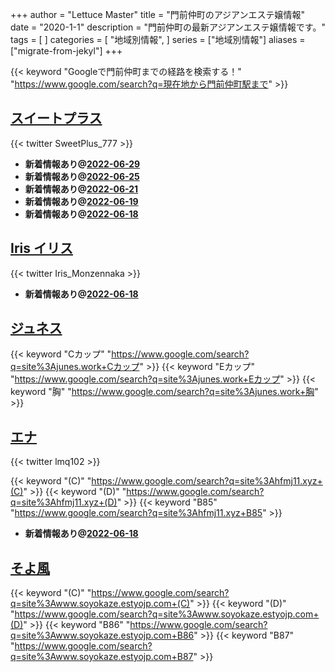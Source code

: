 +++
author = "Lettuce Master"
title = "門前仲町のアジアンエステ嬢情報"
date = "2020-1-1"
description = "門前仲町の最新アジアンエステ嬢情報です。"
tags = [
]
categories = [
    "地域別情報",
]
series = ["地域別情報"]
aliases = ["migrate-from-jekyl"]
+++

{{< keyword "Googleで門前仲町までの経路を検索する！" "https://www.google.com/search?q=現在地から門前仲町駅まで" >}}

## [スイートプラス](https://sweet-plus.work/)


{{< twitter SweetPlus_777 >}}



- **新着情報あり@[2022-06-29](/post/2022-06-29)**
- **新着情報あり@[2022-06-25](/post/2022-06-25)**
- **新着情報あり@[2022-06-21](/post/2022-06-21)**
- **新着情報あり@[2022-06-19](/post/2022-06-19)**
- **新着情報あり@[2022-06-18](/post/2022-06-18)**
## [Iris イリス](http://nkesute.work/)


{{< twitter Iris_Monzennaka >}}



- **新着情報あり@[2022-06-18](/post/2022-06-18)**
## [ジュネス](http://junes.work/)
{{< keyword "Cカップ" "https://www.google.com/search?q=site%3Ajunes.work+Cカップ" >}} {{< keyword "Eカップ" "https://www.google.com/search?q=site%3Ajunes.work+Eカップ" >}} {{< keyword "胸" "https://www.google.com/search?q=site%3Ajunes.work+胸" >}} 

## [エナ](http://hfmj11.xyz/)


{{< twitter lmq102 >}}

{{< keyword "(C)" "https://www.google.com/search?q=site%3Ahfmj11.xyz+(C)" >}} {{< keyword "(D)" "https://www.google.com/search?q=site%3Ahfmj11.xyz+(D)" >}} {{< keyword "B85" "https://www.google.com/search?q=site%3Ahfmj11.xyz+B85" >}} 

- **新着情報あり@[2022-06-18](/post/2022-06-18)**
## [そよ風](http://www.soyokaze.estyojp.com/)
{{< keyword "(C)" "https://www.google.com/search?q=site%3Awww.soyokaze.estyojp.com+(C)" >}} {{< keyword "(D)" "https://www.google.com/search?q=site%3Awww.soyokaze.estyojp.com+(D)" >}} {{< keyword "B86" "https://www.google.com/search?q=site%3Awww.soyokaze.estyojp.com+B86" >}} {{< keyword "B87" "https://www.google.com/search?q=site%3Awww.soyokaze.estyojp.com+B87" >}} 

